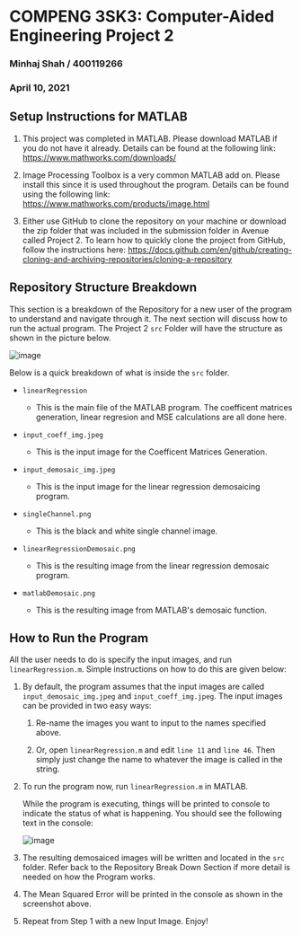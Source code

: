 # COMPENG 3SK3: Computer-Aided Engineering Project 2 #

### Minhaj Shah / 400119266
### April 10, 2021


## Setup Instructions for MATLAB

1.	This project was completed in MATLAB. Please download MATLAB if you do not have it already. Details can be found at the following link: https://www.mathworks.com/downloads/

2.	Image Processing Toolbox is a very common MATLAB add on. Please install this since it is used throughout the program. Details can be found using the following link: https://www.mathworks.com/products/image.html

3.	Either use GitHub to clone the repository on your machine or download the zip folder that was included in the submission folder in Avenue called Project 2. To learn how to quickly clone the project from GitHub, follow the instructions here: https://docs.github.com/en/github/creating-cloning-and-archiving-repositories/cloning-a-repository 


## Repository Structure Breakdown

This section is a breakdown of the Repository for a new user of the program to understand and navigate through it. The next section will discuss how to run the actual program. The Project 2  `src` Folder will have the structure as shown in the picture below.

![image](https://user-images.githubusercontent.com/64797254/114290184-9b14fa00-9a4b-11eb-9442-c7fd04d0434f.png)


Below is a quick breakdown of what is inside the `src` folder.
  - `linearRegression`
    - This is the main file of the MATLAB program. The coefficent matrices generation, linear regresion and MSE calculations are all done here. 
  
  - `input_coeff_img.jpeg`
    - This is the input image for the Coefficent Matrices Generation.

  - `input_demosaic_img.jpeg`
    - This is the input image for the linear regression demosaicing program.

  - `singleChannel.png`
    - This is the black and white single channel image. 

  - `linearRegressionDemosaic.png`
    - This is the resulting image from the linear regression demosaic program. 

  - `matlabDemosaic.png`
    - This is the resulting image from MATLAB's demosaic function. 


## How to Run the Program

All the user needs to do is specify the input images, and run `linearRegression.m`. Simple instructions on how to do this are given below:

1.	By default, the program assumes that the input images are called `input_demosaic_img.jpeg` and `input_coeff_img.jpeg`. The input images can be provided in two easy ways:

      1. Re-name the images you want to input to the names specified above. 

      2. Or, open `linearRegression.m` and edit `line 11` and `line 46`. Then simply just change the name to whatever the image is called in the string.
 
2.	To run the program now, run `linearRegression.m` in MATLAB.

    While the program is executing, things will be printed to console to indicate the status of what is happening. You should see the following text in the console:
    
    ![image](https://user-images.githubusercontent.com/64797254/114290376-3f4b7080-9a4d-11eb-8338-32ca48347494.png)

3.	The resulting demosaiced images will be written and located in the `src` folder. Refer back to the Repository Break Down Section if more detail is needed on how the Program works. 

4.	The Mean Squared Error will be printed in the console as shown in the screenshot above. 

5.	Repeat from Step 1 with a new Input Image. Enjoy!
